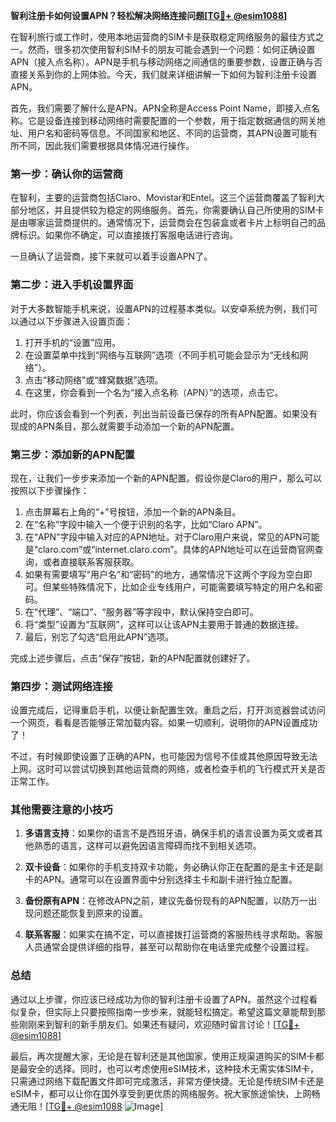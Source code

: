 **智利注册卡如何设置APN？轻松解决网络连接问题[[TG💪+ @esim1088](https://t.me/s/esim1088)]**

在智利旅行或工作时，使用本地运营商的SIM卡是获取稳定网络服务的最佳方式之一。然而，很多初次使用智利SIM卡的朋友可能会遇到一个问题：如何正确设置APN（接入点名称）。APN是手机与移动网络之间通信的重要参数，设置正确与否直接关系到你的上网体验。今天，我们就来详细讲解一下如何为智利注册卡设置APN。

首先，我们需要了解什么是APN。APN全称是Access Point Name，即接入点名称。它是设备连接到移动网络时需要配置的一个参数，用于指定数据通信的网关地址、用户名和密码等信息。不同国家和地区、不同的运营商，其APN设置可能有所不同，因此我们需要根据具体情况进行操作。

### 第一步：确认你的运营商

在智利，主要的运营商包括Claro、Movistar和Entel。这三个运营商覆盖了智利大部分地区，并且提供较为稳定的网络服务。首先，你需要确认自己所使用的SIM卡是由哪家运营商提供的。通常情况下，运营商会在包装盒或者卡片上标明自己的品牌标识。如果你不确定，可以直接拨打客服电话进行咨询。

一旦确认了运营商，接下来就可以着手设置APN了。

### 第二步：进入手机设置界面

对于大多数智能手机来说，设置APN的过程基本类似。以安卓系统为例，我们可以通过以下步骤进入设置页面：

1. 打开手机的“设置”应用。
2. 在设置菜单中找到“网络与互联网”选项（不同手机可能会显示为“无线和网络”）。
3. 点击“移动网络”或“蜂窝数据”选项。
4. 在这里，你会看到一个名为“接入点名称（APN）”的选项，点击它。

此时，你应该会看到一个列表，列出当前设备已保存的所有APN配置。如果没有现成的APN条目，那么就需要手动添加一个新的APN配置。

### 第三步：添加新的APN配置

现在，让我们一步步来添加一个新的APN配置。假设你是Claro的用户，那么可以按照以下步骤操作：

1. 点击屏幕右上角的“+”号按钮，添加一个新的APN条目。
2. 在“名称”字段中输入一个便于识别的名字，比如“Claro APN”。
3. 在“APN”字段中输入对应的APN地址。对于Claro用户来说，常见的APN可能是“claro.com”或“internet.claro.com”。具体的APN地址可以在运营商官网查询，或者直接联系客服获取。
4. 如果有需要填写“用户名”和“密码”的地方，通常情况下这两个字段为空白即可。但某些特殊情况下，比如企业专线用户，可能需要填写特定的用户名和密码。
5. 在“代理”、“端口”、“服务器”等字段中，默认保持空白即可。
6. 将“类型”设置为“互联网”，这样可以让该APN主要用于普通的数据连接。
7. 最后，别忘了勾选“启用此APN”选项。

完成上述步骤后，点击“保存”按钮，新的APN配置就创建好了。

### 第四步：测试网络连接

设置完成后，记得重启手机，以便让新配置生效。重启之后，打开浏览器尝试访问一个网页，看看是否能够正常加载内容。如果一切顺利，说明你的APN设置成功了！

不过，有时候即使设置了正确的APN，也可能因为信号不佳或其他原因导致无法上网。这时可以尝试切换到其他运营商的网络，或者检查手机的飞行模式开关是否正常工作。

### 其他需要注意的小技巧

1. **多语言支持**：如果你的语言不是西班牙语，确保手机的语言设置为英文或者其他熟悉的语言，这样可以避免因语言障碍而找不到相关选项。
   
2. **双卡设备**：如果你的手机支持双卡功能，务必确认你正在配置的是主卡还是副卡的APN。通常可以在设置界面中分别选择主卡和副卡进行独立配置。

3. **备份原有APN**：在修改APN之前，建议先备份现有的APN配置，以防万一出现问题还能恢复到原来的设置。

4. **联系客服**：如果实在搞不定，可以直接拨打运营商的客服热线寻求帮助。客服人员通常会提供详细的指导，甚至可以帮助你在电话里完成整个设置过程。

### 总结

通过以上步骤，你应该已经成功为你的智利注册卡设置了APN。虽然这个过程看似复杂，但实际上只要按照指南一步步来，就能轻松搞定。希望这篇文章能帮到那些刚刚来到智利的新手朋友们。如果还有疑问，欢迎随时留言讨论！[[TG💪+ @esim1088](https://t.me/s/esim1088)]

最后，再次提醒大家，无论是在智利还是其他国家，使用正规渠道购买的SIM卡都是最安全的选择。同时，也可以考虑使用eSIM技术，这种技术无需实体SIM卡，只需通过网络下载配置文件即可完成激活，非常方便快捷。无论是传统SIM卡还是eSIM卡，都可以让你在国外享受到更优质的网络服务。祝大家旅途愉快，上网畅通无阻！[[TG💪+ @esim1088](https://t.me/s/esim1088) ![Image](https://i.postimg.cc/4NQfJmqS/Snipaste-2025-05-13-00-14-12.png)]